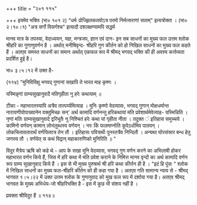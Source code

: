 +++
title = "२०१ ११५"

+++
इयमेव भक्तिः (भा० १०१ २) “धर्मः प्रोज्झितकतवोऽत्र परमो निर्मत्सराणां सताम्" इत्यत्रोक्ता । (भा० २।१०।१) "अत्र सर्गो विसर्गश्च" इत्यादौ दशलक्षण्यामपि सद्धर्म 

मानव मात्र के तपस्या, वेदाध्ययन, यज्ञ, मन्त्रजप, ज्ञान एवं दान- इन सब साधनों का मुख्य फल उत्तम श्लोक श्रीहरि का गुणाणुवर्णन है । अर्थात् मनीषिवृन्द- श्रीहरि गुण कीर्तन को हो निखिल साधनों का मुख्य फल कहते हैं । अतएव समस्त साधनों का समान अर्थात् एकफल रूप में श्रीमद् भगवद् भक्ति की ही अवश्य कर्त्तव्यता प्रदर्शित हुई है। 

भा० ३।५।१२ में उक्त है- 

(११४) "मुनिविविक्षु भगवद् गुणानां सखापि ते भारत माह कृष्णः । 

यस्मिन्नृणां ग्राम्यसुखानुवादै मतिगृहीता नु हरेः कथायाम् ॥ 

टीका - महाभारतस्यापि अत्रैव तात्पर्य्यमित्याह । मुनिः कृष्णो वेदव्यासः, भगवद् गुणान् मोक्षधर्मान्त नारायणीयोपाख्यानेन वक्तुमिच्छः सन्' अर्थ कामादि वर्णनन्तु हरिकथायां मति प्रवेशार्थमेवेत्याह- यस्मिन्निति । नृणां मतिः ग्राम्यसुखानुवादे द्वरिभूतैः नु निश्चितं हरेः कथा यां गृहीता नीता । तदुक्त ं इतिहास समुच्चये । कामिनो वर्णयन् कामान् लोभंलुब्धस्य वर्णयन् । नरः किं फलमाप्नोति कूपेऽर्धामिव पातयन् । लोकचित्तावतारार्थं वर्णयित्वात्र तेन तौ । इतिहासः पवित्रार्थेः पुनरतत्रैव निन्दितौ । अन्यथा घोरसंसार बन्ध हेतु जनस्य तौ । वर्णयेत् स कथं विद्वान् महाकारुणिको मुनिरिति ॥ " 

विदुर मैत्रेय ऋषि को कहे थे - आप के सखा मुनि वेदव्यास, भगवद् गुण वर्णन करने का अभिलाषी होकर महाभारत वर्णन किये हैं, जिस में हरि कथा में मति प्रवेश कराने के निमित्त मानव वृन्दों का अर्थ कामादि वर्णन रूप ग्राम्य सुखानुवाद किये हैं । इस से भी मुख्य पुरुषार्थ श्री हरि कथा कीर्त्तन ही है । "इदं हि पुंसः " श्लोक में निखिल साधनों का मुख्य फल-श्रीहरि कीर्तन को ही कहा गया है । अतएव गति सामान्य न्याय से - श्रीमद् भागवत १।५।२२ में उक्त उत्तम श्लोक के गुणानुवाद को मुख फल रूप में दर्शाया गया है। अतएव श्रीमद् भागवत के मुख्य अभिधेय-जो श्रीहरिभक्ति है - इस में कुछ भी संशय नहीं है । 

प्रवक्ता श्रीविदुर हैं ॥ ११४॥ 
